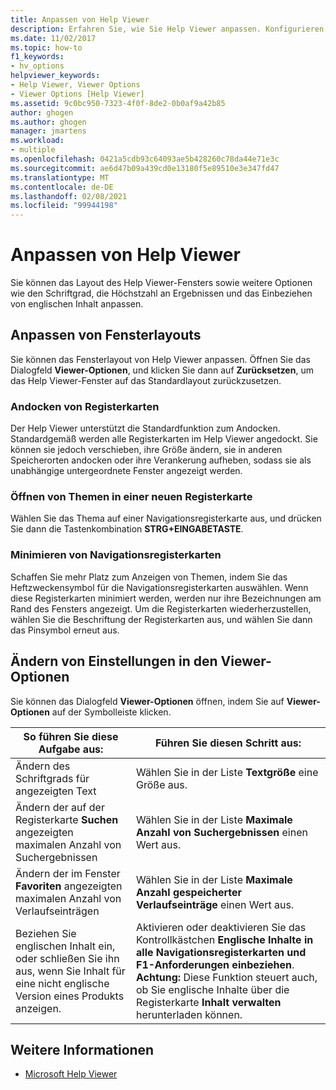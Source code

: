 ```yaml
---
title: Anpassen von Help Viewer
description: Erfahren Sie, wie Sie Help Viewer anpassen. Konfigurieren Sie das Layout, den Schrift Grad und die maximale Anzahl von Ergebnissen, und geben Sie an, ob englische Inhalte eingeschlossen werden sollen.
ms.date: 11/02/2017
ms.topic: how-to
f1_keywords:
- hv_options
helpviewer_keywords:
- Help Viewer, Viewer Options
- Viewer Options [Help Viewer]
ms.assetid: 9c0bc950-7323-4f0f-8de2-0b0af9a42b85
author: ghogen
ms.author: ghogen
manager: jmartens
ms.workload:
- multiple
ms.openlocfilehash: 0421a5cdb93c64093ae5b428260c78da44e71e3c
ms.sourcegitcommit: ae6d47b09a439cd0e13180f5e89510e3e347fd47
ms.translationtype: MT
ms.contentlocale: de-DE
ms.lasthandoff: 02/08/2021
ms.locfileid: "99944198"
---
```

# <a name="customize-the-help-viewer"></a>Anpassen von Help Viewer
Sie können das Layout des Help Viewer-Fensters sowie weitere Optionen wie den Schriftgrad, die Höchstzahl an Ergebnissen und das Einbeziehen von englischen Inhalt anpassen.

## <a name="customizing-window-layout"></a>Anpassen von Fensterlayouts
Sie können das Fensterlayout von Help Viewer anpassen. Öffnen Sie das Dialogfeld **Viewer-Optionen**, und klicken Sie dann auf **Zurücksetzen**, um das Help Viewer-Fenster auf das Standardlayout zurückzusetzen.

### <a name="docking-tabs"></a>Andocken von Registerkarten
Der Help Viewer unterstützt die Standardfunktion zum Andocken. Standardgemäß werden alle Registerkarten im Help Viewer angedockt. Sie können sie jedoch verschieben, ihre Größe ändern, sie in anderen Speicherorten andocken oder ihre Verankerung aufheben, sodass sie als unabhängige untergeordnete Fenster angezeigt werden.

### <a name="opening-a-topic-in-a-new-tab"></a>Öffnen von Themen in einer neuen Registerkarte
Wählen Sie das Thema auf einer Navigationsregisterkarte aus, und drücken Sie dann die Tastenkombination **STRG+EINGABETASTE**.

### <a name="minimize-a-navigation-tab"></a>Minimieren von Navigationsregisterkarten
Schaffen Sie mehr Platz zum Anzeigen von Themen, indem Sie das Heftzweckensymbol für die Navigationsregisterkarten auswählen. Wenn diese Registerkarten minimiert werden, werden nur ihre Bezeichnungen am Rand des Fensters angezeigt. Um die Registerkarten wiederherzustellen, wählen Sie die Beschriftung der Registerkarten aus, und wählen Sie dann das Pinsymbol erneut aus.

## <a name="changing-settings-in-viewer-options"></a>Ändern von Einstellungen in den Viewer-Optionen
Sie können das Dialogfeld **Viewer-Optionen** öffnen, indem Sie auf **Viewer-Optionen** auf der Symbolleiste klicken.

|So führen Sie diese Aufgabe aus:|Führen Sie diesen Schritt aus:|
| - | - |
|Ändern des Schriftgrads für angezeigten Text|Wählen Sie in der Liste **Textgröße** eine Größe aus.|
|Ändern der auf der Registerkarte **Suchen** angezeigten maximalen Anzahl von Suchergebnissen|Wählen Sie in der Liste **Maximale Anzahl von Suchergebnissen** einen Wert aus.|
|Ändern der im Fenster **Favoriten** angezeigten maximalen Anzahl von Verlaufseinträgen|Wählen Sie in der Liste **Maximale Anzahl gespeicherter Verlaufseinträge** einen Wert aus.|
|Beziehen Sie englischen Inhalt ein, oder schließen Sie ihn aus, wenn Sie Inhalt für eine nicht englische Version eines Produkts anzeigen.|Aktivieren oder deaktivieren Sie das Kontrollkästchen **Englische Inhalte in alle Navigationsregisterkarten und F1-Anforderungen einbeziehen**. **Achtung:** Diese Funktion steuert auch, ob Sie englische Inhalte über die Registerkarte **Inhalt verwalten** herunterladen können.|

## <a name="see-also"></a>Weitere Informationen

- [Microsoft Help Viewer](../help-viewer/overview.md)
